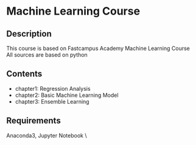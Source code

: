 # **Machine Learning Course**
## Description
This course is based on Fastcampus Academy Machine Learning Course  
All sources are based on python 

## Contents
- chapter1: Regression Analysis
- chapter2: Basic Machine Learning Model
- chapter3: Ensemble Learning

## Requirements
Anaconda3, Jupyter Notebook
\




